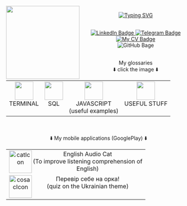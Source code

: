 <!-- <p align="center">:octocat: <a href="https://git.io/typing-svg"><img src="https://readme-typing-svg.demolab.com?font=Ubuntu+Mono&weight=600&pause=1000000&color=EFB700&center=true&vCenter=true&width=250&height=60&lines=Hey!+What's+up!;" align="center" alt="Typing SVG" /></a></p> -->
<p align="center"
<div id="header" >
<img src="https://user-images.githubusercontent.com/125083041/220283470-1202d530-841a-42f4-83ba-127c4546d0ba.gif" align="left" width="200" height="200" >
<br><a href="https://git.io/typing-svg"><img src="https://readme-typing-svg.demolab.com?font=Fira+Code&size=17&duration=700&pause=10&color=337dc0&multiline=true&repeat=false&width=500&height=150&lines=Hey!+What's+up!+;I'm+George+Dombrovskyi.;Here+I+keep+a+small+glossaries+just+for+myself.;But+if+you+are+looking+for+QA+Engineer%2C;you+can+check+my+CV+and+write+to+me;using+the+links+below!" alt="Typing SVG" /></a>
</div>
<br>
<br>
<div id="badges" align="center">
  <a href="https://www.linkedin.com/in/george-dombrovskyi/">
    <img src="https://img.shields.io/badge/LinkedIn-blue?style=for-the-badge&logo=linkedin&logoColor=white" alt="LinkedIn Badge"/>
  </a>
  <a href="https://t.me/iseemygoal">
    <img src="https://img.shields.io/badge/Telegram-blue?style=for-the-badge&logo=telegram&logoColor=white" alt="Telegram Badge"/>
  </a>
  <a href="https://sites.google.com/view/qa-engineer-cv">
    <img src="https://img.shields.io/badge/My CV-blue?style=for-the-badge&logo=internet&logoColor=white" alt="My CV Badge"/>
  </a>
</div>
<div id="badges" align="center">
    <img src="https://komarev.com/ghpvc/?username=GeorgeDombrovskyi&style=flat-square&color=blue" alt="GitHub Bage"/>
</div>
</p>


 <p align="center"><br>My glossaries<br>
               ⬇️ click the image ⬇️</p>
<p align="center">
  <table align="center">
  <tr>
      <td align="center">
  <a href="https://github.com/GeorgeDombrovskyi/Terminal_gls">
        <img src="https://user-images.githubusercontent.com/125083041/220153229-0fb3a56f-0d9e-409a-a43f-e05dd64fa199.png" 
          width="50" height="50">
      </a> 
        <br>TERMINAL<br></br>
          </td>
           <td align="center">
  <a href="https://github.com/GeorgeDombrovskyi/SQL_gls">
        <img src="https://user-images.githubusercontent.com/125083041/220153216-9514190e-719b-403b-8248-0eff23ab96be.png" width="50" height="50"> </a> 
             <br>SQL<br></br> </td> 
                              <td align="center">
  <a href="https://github.com/GeorgeDombrovskyi/Javascript">
        <img src="https://user-images.githubusercontent.com/125083041/220153207-5778d7a9-f32c-42f0-8bc3-ffe49e2e09ba.png" width="50" height="50"> </a> 
             <br>JAVASCRIPT <br>(useful examples)</br> </td>     
                 <td align="center">
  <a href="https://github.com/GeorgeDombrovskyi/Useful_Stuff">
        <img src="https://user-images.githubusercontent.com/125083041/220153233-cd8f3fd3-5cca-4f51-80fd-9e7116ef9e34.png" width="50" height="50"> </a> 
             <br>USEFUL STUFF<br></br> </td>        
             </tr>
    </table>
        <p align="center"><br><br>
               ⬇️ My mobile applications (GooglePlay) ⬇️</p>
</p>










 
<p align="center">
    <table align="center">
  <tr>
      <td align="center">
<img width="62" alt="catIcon" align="left" src="https://user-images.githubusercontent.com/125083041/221374028-444cddfd-342f-4173-b9d4-bd367ab41c0d.png">
        English Audio Cat <br> (To improve listening comprehension of English)</tr></td>
  <tr>
      <td align="center">
<img width="62" alt="cosacIcon" align="left" src="https://user-images.githubusercontent.com/125083041/221374029-3c1d7b26-8e3c-4181-aeff-05f5f724aac1.png">
                 Перевір себе на орка! <br> (quiz on the Ukrainian theme)</tr></td>
        </tr>
        </td>
        </table>
</p> 





